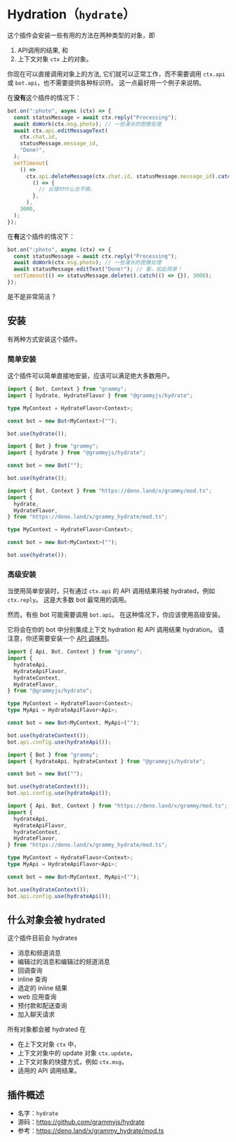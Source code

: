# Hydration（`hydrate`）

这个插件会安装一些有用的方法在两种类型的对象，即

1. API调用的结果, 和
2. 上下文对象 `ctx` 上的对象。

你现在可以直接调用对象上的方法, 它们就可以正常工作，而不需要调用 `ctx.api` 或 `bot.api`，也不需要提供各种标识符。
这一点最好用一个例子来说明。

在**没有**这个插件的情况下：

```ts
bot.on(":photo", async (ctx) => {
  const statusMessage = await ctx.reply("Processing");
  await doWork(ctx.msg.photo); // 一些漫长的图像处理
  await ctx.api.editMessageText(
    ctx.chat.id,
    statusMessage.message_id,
    "Done!",
  );
  setTimeout(
    () =>
      ctx.api.deleteMessage(ctx.chat.id, statusMessage.message_id).catch(
        () => {
          // 出错时什么也不做。
        },
      ),
    3000,
  );
});
```

在**有**这个插件的情况下：

```ts
bot.on(":photo", async (ctx) => {
  const statusMessage = await ctx.reply("Processing");
  await doWork(ctx.msg.photo); // 一些漫长的图像处理
  await statusMessage.editText("Done!"); // 看，如此简单！
  setTimeout(() => statusMessage.delete().catch(() => {}), 3000);
});
```

是不是非常简洁？

## 安装

有两种方式安装这个插件。

### 简单安装

这个插件可以简单直接地安装，应该可以满足绝大多数用户。

<CodeGroup>
  <CodeGroupItem title="TypeScript" active>

```ts
import { Bot, Context } from "grammy";
import { hydrate, HydrateFlavor } from "@grammyjs/hydrate";

type MyContext = HydrateFlavor<Context>;

const bot = new Bot<MyContext>("");

bot.use(hydrate());
```

</CodeGroupItem>
 <CodeGroupItem title="JavaScript">

```js
import { Bot } from "grammy";
import { hydrate } from "@grammyjs/hydrate";

const bot = new Bot("");

bot.use(hydrate());
```

</CodeGroupItem>
 <CodeGroupItem title="Deno">

```ts
import { Bot, Context } from "https://deno.land/x/grammy/mod.ts";
import {
  hydrate,
  HydrateFlavor,
} from "https://deno.land/x/grammy_hydrate/mod.ts";

type MyContext = HydrateFlavor<Context>;

const bot = new Bot<MyContext>("");

bot.use(hydrate());
```

</CodeGroupItem>
</CodeGroup>

### 高级安装

当使用简单安装时，只有通过 `ctx.api` 的 API 调用结果将被 hydrated，例如 `ctx.reply`。
这是大多数 bot 最常用的调用。

然而，有些 bot 可能需要调用 `bot.api`。
在这种情况下，你应该使用高级安装。

它将会在你的 bot 中分别集成上下文 hydration 和 API 调用结果 hydration。
请注意，你还需要安装一个 [API 调味剂](../advanced/transformers.md#api-调味剂)。

<CodeGroup>
  <CodeGroupItem title="TypeScript" active>

```ts
import { Api, Bot, Context } from "grammy";
import {
  hydrateApi,
  HydrateApiFlavor,
  hydrateContext,
  HydrateFlavor,
} from "@grammyjs/hydrate";

type MyContext = HydrateFlavor<Context>;
type MyApi = HydrateApiFlavor<Api>;

const bot = new Bot<MyContext, MyApi>("");

bot.use(hydrateContext());
bot.api.config.use(hydrateApi());
```

</CodeGroupItem>
 <CodeGroupItem title="JavaScript">

```js
import { Bot } from "grammy";
import { hydrateApi, hydrateContext } from "@grammyjs/hydrate";

const bot = new Bot("");

bot.use(hydrateContext());
bot.api.config.use(hydrateApi());
```

</CodeGroupItem>
 <CodeGroupItem title="Deno">

```ts
import { Api, Bot, Context } from "https://deno.land/x/grammy/mod.ts";
import {
  hydrateApi,
  HydrateApiFlavor,
  hydrateContext,
  HydrateFlavor,
} from "https://deno.land/x/grammy_hydrate/mod.ts";

type MyContext = HydrateFlavor<Context>;
type MyApi = HydrateApiFlavor<Api>;

const bot = new Bot<MyContext, MyApi>("");

bot.use(hydrateContext());
bot.api.config.use(hydrateApi());
```

</CodeGroupItem>
</CodeGroup>

## 什么对象会被 hydrated

这个插件目前会 hydrates

- 消息和频道消息
- 编辑过的消息和编辑过的频道消息
- 回调查询
- inline 查询
- 选定的 inline 结果
- web 应用查询
- 预付款和配送查询
- 加入聊天请求

所有对象都会被 hydrated 在

- 在上下文对象 `ctx` 中，
- 上下文对象中的 update 对象 `ctx.update`，
- 上下文对象的快捷方式，例如 `ctx.msg`，
- 适用的 API 调用结果。

## 插件概述

- 名字：`hydrate`
- 源码：<https://github.com/grammyjs/hydrate>
- 参考：<https://deno.land/x/grammy_hydrate/mod.ts>
